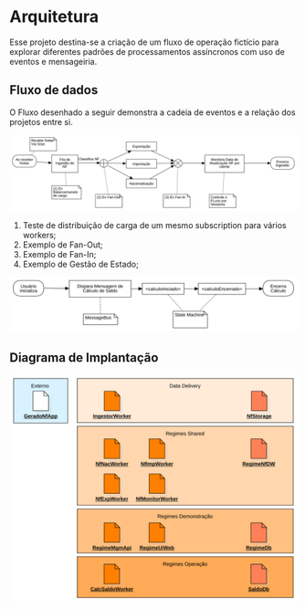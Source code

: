 # Arquitetura

Esse projeto destina-se a criação de um fluxo de operação fictício para explorar diferentes padrões de processamentos assíncronos com uso de eventos e mensageiria.

## Fluxo de dados

O Fluxo desenhado a seguir demonstra a cadeia de eventos e a relação dos projetos entre si.

![Fluxo NF](./svg/fluxo-nf.svg)

1. Teste de distribuição de carga de um mesmo subscription para vários workers;
2. Exemplo de Fan-Out;
3. Exemplo de Fan-In;
4. Exemplo de Gestão de Estado;

![Fluxo Cálculo](./svg/fluxo-calculo.svg)

## Diagrama de Implantação

![Deploy e Responsabilidades](./svg/deployment.svg)